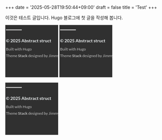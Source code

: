 +++
date = '2025-05-28T19:50:44+09:00'
draft = false
title = 'Test'
+++


이것은 테스트 글입니다. Hugo 블로그에 첫 글을 작성해 봅니다.

![caption](1.png)
![caption](1.png)

![caption](1.png)